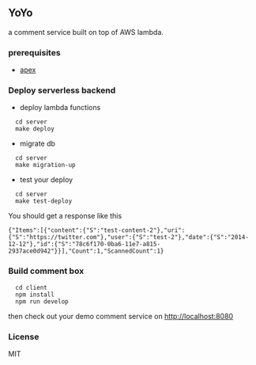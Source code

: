 ## YoYo

a comment service built on top of AWS lambda.

### prerequisites

* [apex](http://apex.run/)

### Deploy serverless backend

* deploy lambda functions

```
  cd server
  make deploy
```

* migrate db

```
  cd server
  make migration-up
```

* test your deploy

```
  cd server
  make test-deploy
```

You should get a response like this

```
{"Items":[{"content":{"S":"test-content-2"},"uri":{"S":"https://twitter.com"},"user":{"S":"test-2"},"date":{"S":"2014-12-12"},"id":{"S":"78c6f170-0ba6-11e7-a815-2937ace0d942"}}],"Count":1,"ScannedCount":1}
```

### Build comment box

```
  cd client
  npm install
  npm run develop
```

then check out your demo comment service on [http://localhost:8080](http://localhost:8080)

### License

MIT
